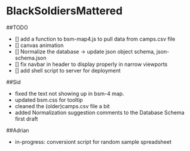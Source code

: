# BlackSoldiersMattered

##TODO
- [] add a function to bsm-map4.js to pull data from camps.csv file 
- [] canvas animation 
- [] Normalize the database -> update json object schema, json-schema.json
- [] fix navbar in header to display properly in narrow viewports
- [] add shell script to server for deployment

##Sid
- fixed the text not showing up in bsm-4 map.
- updated bsm.css for tooltip
- cleaned the (older)camps.csv file a bit
- added Normalization suggestion comments to the Database Schema first draft
 
##Adrian
- in-progress: conversiont script for random sample spreadsheet




